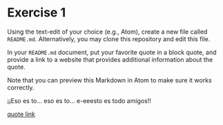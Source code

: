 # Exercise 1
Using the text-edit of your choice (e.g., Atom), create a new file called `README.md`. Alternatively, you may clone this repository and edit this file.

In your `README.md` document, put your favorite quote in a block quote, and provide a link to a website that provides additional information about the quote.

Note that you can preview this Markdown in Atom to make sure it works correctly.

¡¡Eso es to... eso es to... e-eeesto es todo amigos!!

[quote link](https://es.wikipedia.org/wiki/Puerco_Porky)

